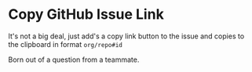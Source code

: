 # Copy GitHub Issue Link

It's not a big deal, just add's a copy link button to the issue and copies to the clipboard in format `org/repo#id`

Born out of a question from a teammate.
